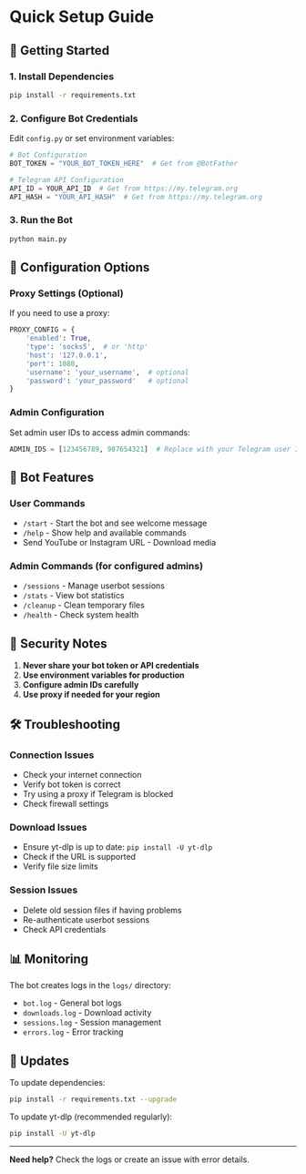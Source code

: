 # Quick Setup Guide

## 🚀 Getting Started

### 1. Install Dependencies
```bash
pip install -r requirements.txt
```

### 2. Configure Bot Credentials

Edit `config.py` or set environment variables:

```python
# Bot Configuration
BOT_TOKEN = "YOUR_BOT_TOKEN_HERE"  # Get from @BotFather

# Telegram API Configuration  
API_ID = YOUR_API_ID  # Get from https://my.telegram.org
API_HASH = "YOUR_API_HASH"  # Get from https://my.telegram.org
```

### 3. Run the Bot
```bash
python main.py
```

## 🔧 Configuration Options

### Proxy Settings (Optional)
If you need to use a proxy:

```python
PROXY_CONFIG = {
    'enabled': True,
    'type': 'socks5',  # or 'http'
    'host': '127.0.0.1',
    'port': 1080,
    'username': 'your_username',  # optional
    'password': 'your_password'   # optional
}
```

### Admin Configuration
Set admin user IDs to access admin commands:

```python
ADMIN_IDS = [123456789, 987654321]  # Replace with your Telegram user IDs
```

## 📱 Bot Features

### User Commands
- `/start` - Start the bot and see welcome message
- `/help` - Show help and available commands
- Send YouTube or Instagram URL - Download media

### Admin Commands (for configured admins)
- `/sessions` - Manage userbot sessions
- `/stats` - View bot statistics
- `/cleanup` - Clean temporary files
- `/health` - Check system health

## 🔐 Security Notes

1. **Never share your bot token or API credentials**
2. **Use environment variables for production**
3. **Configure admin IDs carefully**
4. **Use proxy if needed for your region**

## 🛠️ Troubleshooting

### Connection Issues
- Check your internet connection
- Verify bot token is correct
- Try using a proxy if Telegram is blocked
- Check firewall settings

### Download Issues
- Ensure yt-dlp is up to date: `pip install -U yt-dlp`
- Check if the URL is supported
- Verify file size limits

### Session Issues
- Delete old session files if having problems
- Re-authenticate userbot sessions
- Check API credentials

## 📊 Monitoring

The bot creates logs in the `logs/` directory:
- `bot.log` - General bot logs
- `downloads.log` - Download activity
- `sessions.log` - Session management
- `errors.log` - Error tracking

## 🔄 Updates

To update dependencies:
```bash
pip install -r requirements.txt --upgrade
```

To update yt-dlp (recommended regularly):
```bash
pip install -U yt-dlp
```

---

**Need help?** Check the logs or create an issue with error details.